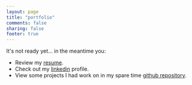 ```yaml
---
layout: page
title: "portfolio"
comments: false
sharing: false
footer: true
---
```

<p>It's not ready yet... in the meantime you:</p>
<ul>
<!-- <li>Read the <a href="/about/index">about</a> section.</li> -->
<li>Review my <a href="http://dl.dropbox.com/u/5846396/Adrian%20Mejia%20Resume.pdf" target="_blank">resume</a>.</li>
<li>Check out my <a href="http://www.linkedin.com/in/adrianmejia" target="_blank">linkedin</a> profile.</li>
<li>View some projects I had work on in my spare time <a href="https://github.com/amejiarosario">github repository</a>.</li>
</ul>